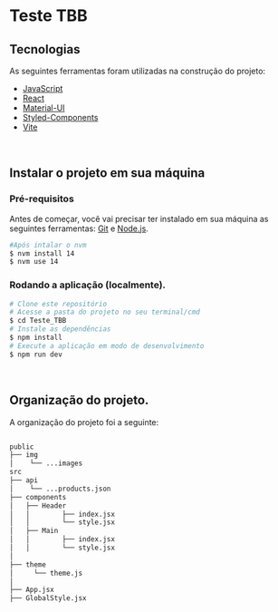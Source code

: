 # Teste TBB

## Tecnologias

As seguintes ferramentas foram utilizadas na construção do projeto:

-   [JavaScript](https://developer.mozilla.org/en-US/docs/Web/JavaScript/Language_Resources)
-   [React](https://pt-br.reactjs.org/)
-   [Material-UI](https://mui.com/)
-   [Styled-Components](https://styled-components.com/) 
-   [Vite](https://vitejs.dev/)


<br>
<h2>Instalar o projeto em sua máquina</h2>
<h3>Pré-requisitos</h3>

Antes de começar, você vai precisar ter instalado em sua máquina as seguintes ferramentas:
[Git](https://git-scm.com) e [Node.js](https://nodejs.org/en/). 

```bash
#Após intalar o nvm
$ nvm install 14
$ nvm use 14
```

###  Rodando a aplicação (localmente).

```bash
# Clone este repositório
# Acesse a pasta do projeto no seu terminal/cmd
$ cd Teste_TBB
# Instale as dependências
$ npm install
# Execute a aplicação em modo de desenvolvimento
$ npm run dev
```

<br/>
<h2>Organização do projeto.</h2>
A organização do projeto foi a seguinte:
<br/>

```bash

public
├── img
│    └── ...images
src
├── api
│    └── ...products.json
├── components
│   ├── Header
│   │        ├── index.jsx
│   │        └── style.jsx
│   ├── Main
│   │        ├── index.jsx
│   │        └── style.jsx
│ 
├── theme
│     └── theme.js
│
├── App.jsx
├── GlobalStyle.jsx
```
